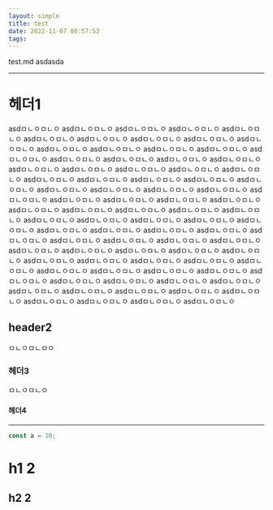 ```yaml
---
layout: simple
title: test
date: 2022-11-07 00:57:53
tags:
---
```


test.md
asdasda

---

# 헤더1

asdㅁㄴㅇㅁㄴㅇ
asdㅁㄴㅇㅁㄴㅇ
asdㅁㄴㅇㅁㄴㅇ
asdㅁㄴㅇㅁㄴㅇ
asdㅁㄴㅇㅁㄴㅇ
asdㅁㄴㅇㅁㄴㅇ
asdㅁㄴㅇㅁㄴㅇ
asdㅁㄴㅇㅁㄴㅇ
asdㅁㄴㅇㅁㄴㅇ
asdㅁㄴㅇㅁㄴㅇ
asdㅁㄴㅇㅁㄴㅇ
asdㅁㄴㅇㅁㄴㅇ
asdㅁㄴㅇㅁㄴㅇ
asdㅁㄴㅇㅁㄴㅇ
asdㅁㄴㅇㅁㄴㅇ
asdㅁㄴㅇㅁㄴㅇ
asdㅁㄴㅇㅁㄴㅇ
asdㅁㄴㅇㅁㄴㅇ
asdㅁㄴㅇㅁㄴㅇ
asdㅁㄴㅇㅁㄴㅇ
asdㅁㄴㅇㅁㄴㅇ
asdㅁㄴㅇㅁㄴㅇ
asdㅁㄴㅇㅁㄴㅇ
asdㅁㄴㅇㅁㄴㅇ
asdㅁㄴㅇㅁㄴㅇ
asdㅁㄴㅇㅁㄴㅇ
asdㅁㄴㅇㅁㄴㅇ
asdㅁㄴㅇㅁㄴㅇ
asdㅁㄴㅇㅁㄴㅇ
asdㅁㄴㅇㅁㄴㅇ
asdㅁㄴㅇㅁㄴㅇ
asdㅁㄴㅇㅁㄴㅇ
asdㅁㄴㅇㅁㄴㅇ
asdㅁㄴㅇㅁㄴㅇ
asdㅁㄴㅇㅁㄴㅇ
asdㅁㄴㅇㅁㄴㅇ
asdㅁㄴㅇㅁㄴㅇ
asdㅁㄴㅇㅁㄴㅇ
asdㅁㄴㅇㅁㄴㅇ
asdㅁㄴㅇㅁㄴㅇ
asdㅁㄴㅇㅁㄴㅇ
asdㅁㄴㅇㅁㄴㅇ
asdㅁㄴㅇㅁㄴㅇ
asdㅁㄴㅇㅁㄴㅇ
asdㅁㄴㅇㅁㄴㅇ
asdㅁㄴㅇㅁㄴㅇ
asdㅁㄴㅇㅁㄴㅇ
asdㅁㄴㅇㅁㄴㅇ
asdㅁㄴㅇㅁㄴㅇ
asdㅁㄴㅇㅁㄴㅇ
asdㅁㄴㅇㅁㄴㅇ
asdㅁㄴㅇㅁㄴㅇ
asdㅁㄴㅇㅁㄴㅇ
asdㅁㄴㅇㅁㄴㅇ
asdㅁㄴㅇㅁㄴㅇ
asdㅁㄴㅇㅁㄴㅇ
asdㅁㄴㅇㅁㄴㅇ
asdㅁㄴㅇㅁㄴㅇ
asdㅁㄴㅇㅁㄴㅇ
asdㅁㄴㅇㅁㄴㅇ
asdㅁㄴㅇㅁㄴㅇ
asdㅁㄴㅇㅁㄴㅇ
asdㅁㄴㅇㅁㄴㅇ
asdㅁㄴㅇㅁㄴㅇ
asdㅁㄴㅇㅁㄴㅇ
asdㅁㄴㅇㅁㄴㅇ
asdㅁㄴㅇㅁㄴㅇ
asdㅁㄴㅇㅁㄴㅇ
asdㅁㄴㅇㅁㄴㅇ
asdㅁㄴㅇㅁㄴㅇ
asdㅁㄴㅇㅁㄴㅇ
asdㅁㄴㅇㅁㄴㅇ
asdㅁㄴㅇㅁㄴㅇ
asdㅁㄴㅇㅁㄴㅇ
asdㅁㄴㅇㅁㄴㅇ
asdㅁㄴㅇㅁㄴㅇ
asdㅁㄴㅇㅁㄴㅇ
asdㅁㄴㅇㅁㄴㅇ
asdㅁㄴㅇㅁㄴㅇ
asdㅁㄴㅇㅁㄴㅇ
asdㅁㄴㅇㅁㄴㅇ
asdㅁㄴㅇㅁㄴㅇ
asdㅁㄴㅇㅁㄴㅇ
asdㅁㄴㅇㅁㄴㅇ
asdㅁㄴㅇㅁㄴㅇ

## header2

ㅁㄴㅇㅁㄴㅁㅇ

### 헤더3

ㅁㄴㅇㅁㄴㅇ

#### 헤더4

---

```typescript
const a = 10;
```

# h1 2

## h2 2
